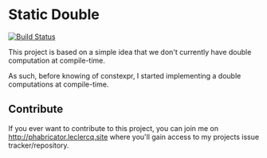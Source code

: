 Static Double
=============

[![Build Status](https://travis-ci.org/marmand/static_double.svg?branch=master)](https://travis-ci.org/marmand/static_double)

This project is based on a simple idea that we don't currently have double
computation at compile-time.

As such, before knowing of constexpr, I started implementing a double
computations at compile-time.

Contribute
----------

If you ever want to contribute to this project, you can join me on http://phabricator.leclercq.site where
you'll gain access to my projects issue tracker/repository.
